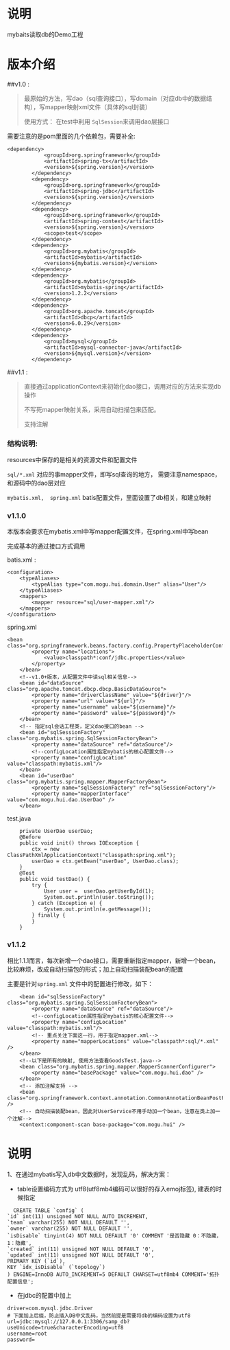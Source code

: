 说明
===
mybaits读取db的Demo工程


版本介绍
===
##v1.0 :
>
> 最原始的方法，写dao（sql查询接口），写domain（对应db中的数据结构），写mapper映射xml文件（具体的sql封装）
>
> 使用方式： 在test中利用 `SqlSession`来调用dao层接口

需要注意的是pom里面的几个依赖包，需要补全:

```
<dependency>
            <groupId>org.springframework</groupId>
            <artifactId>spring-tx</artifactId>
            <version>${spring.version}</version>
        </dependency>
        <dependency>
            <groupId>org.springframework</groupId>
            <artifactId>spring-jdbc</artifactId>
            <version>${spring.version}</version>
        </dependency>
        <dependency>
            <groupId>org.springframework</groupId>
            <artifactId>spring-context</artifactId>
            <version>${spring.version}</version>
            <scope>test</scope>
        </dependency>
        <dependency>
            <groupId>org.mybatis</groupId>
            <artifactId>mybatis</artifactId>
            <version>${mybatis.version}</version>
        </dependency>
        <dependency>
            <groupId>org.mybatis</groupId>
            <artifactId>mybatis-spring</artifactId>
            <version>1.2.2</version>
        </dependency>
        <dependency>
            <groupId>org.apache.tomcat</groupId>
            <artifactId>dbcp</artifactId>
            <version>6.0.29</version>
        </dependency>
        <dependency>
            <groupId>mysql</groupId>
            <artifactId>mysql-connector-java</artifactId>
            <version>${mysql.version}</version>
        </dependency>
```

##v1.1 :
>
> 直接通过applicationContext来初始化dao接口，调用对应的方法来实现db操作
>
> 不写死mapper映射关系，采用自动扫描包来匹配。
>
> 支持注解

### 结构说明:

resources中保存的是相关的资源文件和配置文件

`sql/*.xml`  对应的事mapper文件，即写sql查询的地方， 需要注意namespace，和源码中的dao层对应

`mybatis.xml,  spring.xml` batis配置文件，里面设置了db相关，和建立映射


### v1.1.0

本版本会要求在mybatis.xml中写mapper配置文件，在spring.xml中写bean

完成基本的通过接口方式调用

batis.xml :

```
<configuration>
    <typeAliases>
        <typeAlias type="com.mogu.hui.domain.User" alias="User"/>
    </typeAliases>
    <mappers>
        <mapper resource="sql/user-mapper.xml"/>
    </mappers>
</configuration>
```

spring.xml

```
<bean class="org.springframework.beans.factory.config.PropertyPlaceholderConfigurer">
        <property name="locations">
            <value>classpath*:conf/jdbc.properties</value>
        </property>
    </bean>
    <!--v1.0+版本，从配置文件中读sql相关信息-->
    <bean id="dataSource" class="org.apache.tomcat.dbcp.dbcp.BasicDataSource">
        <property name="driverClassName" value="${driver}"/>
        <property name="url" value="${url}"/>
        <property name="username" value="${username}"/>
        <property name="password" value="${password}"/>
    </bean>
    <!-- 指定sql会话工程类，定义dao接口的bean -->
    <bean id="sqlSessionFactory" class="org.mybatis.spring.SqlSessionFactoryBean">
        <property name="dataSource" ref="dataSource"/>
        <!--configLocation属性指定mybatis的核心配置文件-->
        <property name="configLocation" value="classpath:mybatis.xml"/>
    </bean>
    <bean id="userDao" class="org.mybatis.spring.mapper.MapperFactoryBean">
        <property name="sqlSessionFactory" ref="sqlSessionFactory"/>
        <property name="mapperInterface" value="com.mogu.hui.dao.UserDao" />
    </bean>
```

test.java

```
    private UserDao userDao;
    @Before
    public void init() throws IOException {
        ctx = new ClassPathXmlApplicationContext("classpath:spring.xml");
        userDao = ctx.getBean("userDao", UserDao.class);
    }
    @Test
    public void testDao() {
        try {
            User user =  userDao.getUserById(1);
            System.out.println(user.toString());
        } catch (Exception e) {
            System.out.println(e.getMessage());
        } finally {
        }
    }
```

### v1.1.2

相比1.1.1而言，每次新增一个dao接口，需要重新指定mapper，新增一个bean，比较麻烦，改成自动扫描包的形式；加上自动扫描装配bean的配置

主要是针对`spring.xml` 文件中的配置进行修改，如下：

```
    <bean id="sqlSessionFactory" class="org.mybatis.spring.SqlSessionFactoryBean">
        <property name="dataSource" ref="dataSource"/>
        <!--configLocation属性指定mybatis的核心配置文件-->
        <property name="configLocation" value="classpath:mybatis.xml"/>
        <!-- 重点关注下面这一行，用于指定mapper.xml-->
        <property name="mapperLocations" value="classpath*:sql/*.xml" />
    </bean>
    <!--以下是所有的映射, 使用方法查看GoodsTest.java-->
    <bean class="org.mybatis.spring.mapper.MapperScannerConfigurer">
        <property name="basePackage" value="com.mogu.hui.dao" />
    </bean>
    <!-- 添加注解支持 -->
    <bean class="org.springframework.context.annotation.CommonAnnotationBeanPostProcessor" />
    <!-- 自动扫描装配bean，因此对UserService不用手动加一个bean，注意在类上加一个注解-->
    <context:component-scan base-package="com.mogu.hui" />
```

说明
===
1、在通过mybatis写入db中文数据时，发现乱码，解决方案：

  - table设置编码方式为 utf8(utf8mb4编码可以很好的存入emoj标签), 建表的时候指定

  ```
    CREATE TABLE `config` (
  `id` int(11) unsigned NOT NULL AUTO_INCREMENT,
  `team` varchar(255) NOT NULL DEFAULT '',
  `owner` varchar(255) NOT NULL DEFAULT '',
  `isDisable` tinyint(4) NOT NULL DEFAULT '0' COMMENT '是否隐藏 0：不隐藏，1：隐藏',
  `created` int(11) unsigned NOT NULL DEFAULT '0',
  `updated` int(11) unsigned NOT NULL DEFAULT '0',
  PRIMARY KEY (`id`),
  KEY `idx_isDisable` (`topology`)
) ENGINE=InnoDB AUTO_INCREMENT=5 DEFAULT CHARSET=utf8mb4 COMMENT='拓扑配置信息';
  ```

  - 在jdbc的配置中加上

  ```
  driver=com.mysql.jdbc.Driver
  # 下面加上后缀，防止插入DB中文乱码，当然前提是需要将db的编码设置为utf8
  url=jdbc:mysql://127.0.0.1:3306/samp_db?useUnicode=true&characterEncoding=utf8
  username=root
  password=
  ```